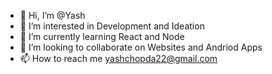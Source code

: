 - 👋 Hi, I’m @Yash
- 👀 I’m interested in Development and Ideation
- 🌱 I’m currently learning React and Node
- 💞️ I’m looking to collaborate on Websites and Andriod Apps
- 📫 How to reach me yashchopda22@gmail.com

